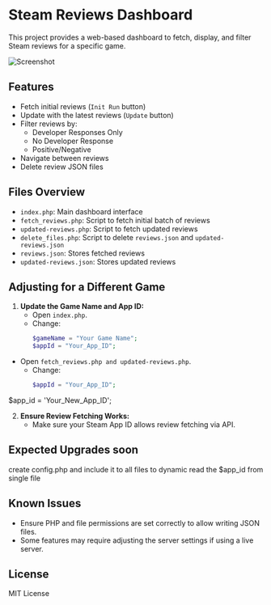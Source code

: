 # Steam Reviews Dashboard

This project provides a web-based dashboard to fetch, display, and filter Steam reviews for a specific game.

![Screenshot](https://i.imgur.com/MGaPWls.png)


## Features

- Fetch initial reviews (`Init Run` button)
- Update with the latest reviews (`Update` button)
- Filter reviews by:
  - Developer Responses Only
  - No Developer Response
  - Positive/Negative
- Navigate between reviews
- Delete review JSON files

## Files Overview

- `index.php`: Main dashboard interface
- `fetch_reviews.php`: Script to fetch initial batch of reviews
- `updated-reviews.php`: Script to fetch updated reviews
- `delete_files.php`: Script to delete `reviews.json` and `updated-reviews.json`
- `reviews.json`: Stores fetched reviews
- `updated-reviews.json`: Stores updated reviews


## Adjusting for a Different Game

1. **Update the Game Name and App ID:**
   - Open `index.php`.
   - Change:
     ```php
     $gameName = "Your Game Name";
     $appId = "Your_App_ID";
     ```

 - Open `fetch_reviews.php and updated-reviews.php`.
   - Change:
     ```php
     $appId = "Your_App_ID";
     ```
$app_id = 'Your_New_App_ID';

2. **Ensure Review Fetching Works:**
   - Make sure your Steam App ID allows review fetching via API.

## Expected Upgrades soon

create config.php and include it to all files to dynamic read the $app_id from single file


## Known Issues

- Ensure PHP and file permissions are set correctly to allow writing JSON files.
- Some features may require adjusting the server settings if using a live server.

## License

MIT License

